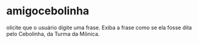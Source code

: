 # amigocebolinha
olicite que o usuário digite uma frase. Exiba a frase como se ela fosse dita pelo Cebolinha, da Turma da Mônica.
